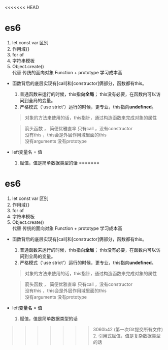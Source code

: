 <<<<<<< HEAD
# es6
1. let const var 区别
2. 作用域{}
3. for of
4. 字符串模板
5. Object.create()  
    代替 传统的面向对象 Function + prototype 学习成本高



- 函数背后的底层实现有[call]和[constructor]俩部分，函数都有this。
    1. 普通函数来运行的时候，this指向**全局**；
        this没有必要，在函数内可以访问到全局的变量。
    2. 严格模式（'use strict'）运行的时候，更专业，this指向**undefined**。



    > 对象的方法来使用的话，this指针，通过构造函数来完成对象的属性

    > 箭头函数 ， 简便优雅直率
        只有call  ，没有constructor  
        没有this  ，this会是外层作用域里面的this  
        没有arguments
        没有prototype

- left变量名 = 值
    1. 赋值，值是简单数据类型的话
=======
# es6
1. let const var 区别
2. 作用域{}
3. for of
4. 字符串模板
5. Object.create()  
    代替 传统的面向对象 Function + prototype 学习成本高



- 函数背后的底层实现有[call]和[constructor]俩部分，函数都有this。
    1. 普通函数来运行的时候，this指向**全局**；
        this没有必要，在函数内可以访问到全局的变量。
    2. 严格模式（'use strict'）运行的时候，更专业，this指向**undefined**。



    > 对象的方法来使用的话，this指针，通过构造函数来完成对象的属性

    > 箭头函数 ， 简便优雅直率
        只有call  ，没有constructor  
        没有this  ，this会是外层作用域里面的this  
        没有arguments
        没有prototype

- left变量名 = 值
    1. 赋值，值是简单数据类型的话
>>>>>>> 3060b42 (第一次Git提交所有文件)
    2. 引用式赋值，值是复杂数据类型的话